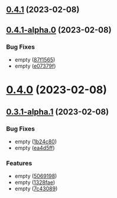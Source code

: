 ## [0.4.1](https://github.com/rswrz/test1/compare/v0.4.1-alpha.0...v0.4.1) (2023-02-08)



## [0.4.1-alpha.0](https://github.com/rswrz/test1/compare/v0.4.0...v0.4.1-alpha.0) (2023-02-08)


### Bug Fixes

* empty ([87f1565](https://github.com/rswrz/test1/commit/87f1565f87b0f1fc7f057ad9655fd79b17548cc8))
* empty ([e07379f](https://github.com/rswrz/test1/commit/e07379f67f36c34940f02a5e2cdda691e4f6e05d))



# [0.4.0](https://github.com/rswrz/test1/compare/v0.3.1-alpha.1...v0.4.0) (2023-02-08)



## [0.3.1-alpha.1](https://github.com/rswrz/test1/compare/v0.3.1-alpha.0...v0.3.1-alpha.1) (2023-02-08)


### Bug Fixes

* empty ([1b24c80](https://github.com/rswrz/test1/commit/1b24c806a85711339f4dcf2ab472036d10fc40fe))
* empty ([ea4d5ff](https://github.com/rswrz/test1/commit/ea4d5ff25d7517b45966a6cc9229803d07caed9b))


### Features

* empty ([5069198](https://github.com/rswrz/test1/commit/50691984486fb5057c6bdc547f30cbc6b45c1f5a))
* empty ([1328fae](https://github.com/rswrz/test1/commit/1328fae671a38504a7862a4d143e33d9df564af6))
* empty ([7c43089](https://github.com/rswrz/test1/commit/7c430891c5b82d652569d88f8b26c45bfe27ad60))



